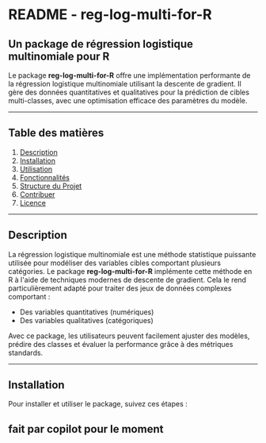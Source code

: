 # README - reg-log-multi-for-R

## Un package de régression logistique multinomiale pour R

Le package **reg-log-multi-for-R** offre une implémentation performante de la régression logistique multinomiale utilisant la descente de gradient. Il gère des données quantitatives et qualitatives pour la prédiction de cibles multi-classes, avec une optimisation efficace des paramètres du modèle.

---

## Table des matières
1. [Description](#description)
2. [Installation](#installation)
3. [Utilisation](#utilisation)
4. [Fonctionnalités](#fonctionnalités)
5. [Structure du Projet](#structure-du-projet)
6. [Contribuer](#contribuer)
7. [Licence](#licence)

---

## Description
La régression logistique multinomiale est une méthode statistique puissante utilisée pour modéliser des variables cibles comportant plusieurs catégories. Le package **reg-log-multi-for-R** implémente cette méthode en R à l'aide de techniques modernes de descente de gradient. Cela le rend particulièrement adapté pour traiter des jeux de données complexes comportant :
- Des variables quantitatives (numériques)
- Des variables qualitatives (catégoriques)

Avec ce package, les utilisateurs peuvent facilement ajuster des modèles, prédire des classes et évaluer la performance grâce à des métriques standards.

---

## Installation
Pour installer et utiliser le package, suivez ces étapes :

## fait par copilot pour le moment
